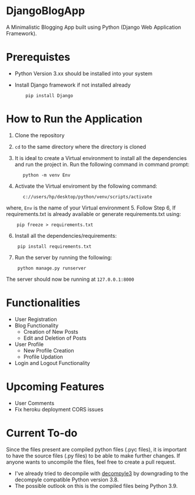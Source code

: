 # DjangoBlogApp
A Minimalistic Blogging App built using Python (Django Web Application Framework).

# Prerequistes
- Python Version 3.xx should be installed into your system
- Install Django framework if not installed already
               
          pip install Django

# How to Run the Application
1. Clone the repository
2. `cd` to the same directory where the directory is cloned
3. It is ideal to create a Virtual environment to install all the dependencies and run the project in. Run the following command in command prompt:
     
          python -m venv Env

4. Activate the Virtual enviroment by the following command:
          
          c://users/hp/desktop/python/venv/scripts/activate

where, `Env` is the name of your Virtual environment
5. Follow Step 6, If requirements.txt is already available or generate requirements.txt using:
     
        pip freeze > requirements.txt

6. Install all the dependencies/requirements:

        pip install requirements.txt

7. Run the server by running the following:
     
        python manage.py runserver

The server should now be running at `127.0.0.1:8000`

# Functionalities
- User Registration
- Blog Functionality
    - Creation of New Posts 
    - Edit and Deletion of Posts
- User Profile
    - New Profile Creation
    - Profile Updation
- Login and Logout Functionality

# Upcoming Features
- User Comments
- Fix heroku deployment CORS issues

# Current To-do
Since the files present are compiled python files (.pyc files), it is important to have the source files (.py files) to be able to make further changes. If anyone wants to uncompile the files, feel free to create a pull request.
- I've already tried to decompile with [decompyle3](https://github.com/rocky/python-decompile3) by downgrading to the decompyle compatible Python version 3.8.
- The possible outlook on this is the compiled files being Python 3.9. 
